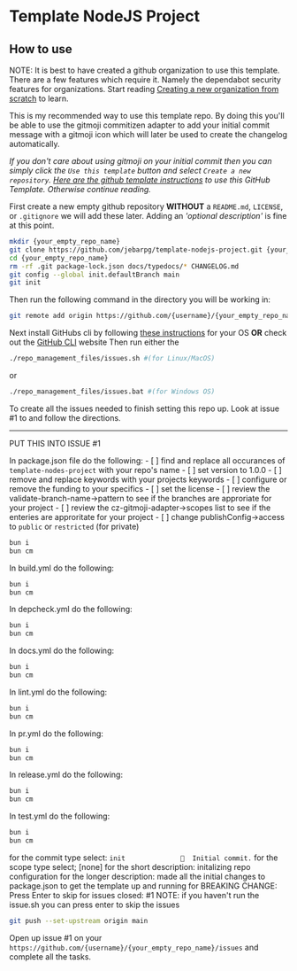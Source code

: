 # Template NodeJS Project

## How to use

NOTE: It is best to have created a github organization to use this template. There are a few features which require it. Namely the dependabot security features for organizations. Start reading [Creating a new organization from scratch](https://docs.github.com/en/organizations/collaborating-with-groups-in-organizations/creating-a-new-organization-from-scratch) to learn.

This is my recommended way to use this template repo. By doing this you'll be able to use the gitmoji commitizen adapter to add your initial commit message with a gitmoji icon which will later be used to create the changelog automatically.

*If you don't care about using gitmoji on your initial commit then you can simply click the `Use this template` button and select `Create a new repository`. [Here are the github template instructions](https://docs.github.com/en/repositories/creating-and-managing-repositories/creating-a-repository-from-a-template) to use this GitHub Template. Otherwise continue reading.*

First create a new empty github repository **WITHOUT** a `README.md`, `LICENSE`, or `.gitignore` we will add these later. Adding an *'optional description'* is fine at this point.

```bash
mkdir {your_empty_repo_name}
git clone https://github.com/jebarpg/template-nodejs-project.git {your_empty_repo_name}
cd {your_empty_repo_name}
rm -rf .git package-lock.json docs/typedocs/* CHANGELOG.md
git config --global init.defaultBranch main
git init
```

Then run the following command in the directory you will be working in:

```bash
git remote add origin https://github.com/{username}/{your_empty_repo_name}.git
```

Next install GitHubs cli by following [these instructions](https://github.com/cli/cli?tab=readme-ov-file#installation) for your OS **OR** check out the [GitHub CLI](https://cli.github.com/) website
Then run either the

```bash
./repo_management_files/issues.sh #(for Linux/MacOS)
```

or

```bash
./repo_management_files/issues.bat #(for Windows OS)
```

To create all the issues needed to finish setting this repo up. Look at issue #1 to and follow the directions.







-----------------------------------------------------
PUT THIS INTO ISSUE #1

In package.json file do the following:
    - [ ] find and replace all occurances of `template-nodes-project` with your repo's name
    - [ ] set version to 1.0.0
    - [ ] remove and replace keywords with your projects keywords
    - [ ] configure or remove the funding to your specifics
    - [ ] set the license
    - [ ] review the validate-branch-name->pattern to see if the branches are approriate for your project
    - [ ] review the cz-gitmoji-adapter->scopes list to see if the enteries are approritate for your project
    - [ ] change publishConfig->access to `public` or `restricted` (for private)

```bash
bun i
bun cm
```

In build.yml do the following:

```bash
bun i
bun cm
```

In depcheck.yml do the following:

```bash
bun i
bun cm
```

In docs.yml do the following:

```bash
bun i
bun cm
```

In lint.yml do the following:

```bash
bun i
bun cm
```

In pr.yml do the following:

```bash
bun i
bun cm
```

In release.yml do the following:

```bash
bun i
bun cm
```

In test.yml do the following:

```bash
bun i
bun cm
```

for the commit type select: ` init              🎉  Initial commit. `
for the scope type select; [none]
for the short description: initalizing repo configuration
for the longer description: made all the initial changes to package.json to get the template up and running
for BREAKING CHANGE: Press Enter to skip
for issues closed: #1
NOTE: if you haven't run the issue.sh you can press enter to skip the issues

```bash
git push --set-upstream origin main
```

Open up issue #1 on your `https://github.com/{username}/{your_empty_repo_name}/issues` and complete all the tasks.
